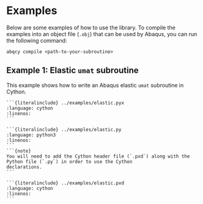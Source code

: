# Examples

Below are some examples of how to use the library.
To compile the examples into an object file (`.obj`) that can be used by Abaqus, you can run the following command:
```shell
abqcy compile <path-to-your-subroutine>
```

## Example 1: Elastic `umat` subroutine

This example shows how to write an Abaqus elastic `umat` subroutine in Cython.

````{tab} Cython (elastic.pyx)
```{literalinclude} ../examples/elastic.pyx
:language: cython
:linenos:
```
````

````{tab} Pure Python (elastic.py)
```{literalinclude} ../examples/elastic.py
:language: python3
:linenos:
```
```{note}
You will need to add the Cython header file (`.pxd`) along with the Python file (`.py`) in order to use the Cython
declarations.
```
````

````{tab} Cython Header (elastic.pxd)
```{literalinclude} ../examples/elastic.pxd
:language: cython
:linenos:
```
````
